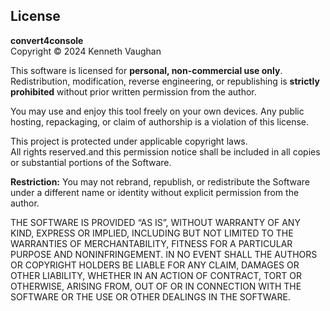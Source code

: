 ## License

**convert4console**  
Copyright © 2024 Kenneth Vaughan

This software is licensed for **personal, non-commercial use only**. Redistribution, modification, reverse engineering, or republishing is **strictly prohibited** without prior written permission from the author.

You may use and enjoy this tool freely on your own devices. Any public hosting, repackaging, or claim of authorship is a violation of this license.

This project is protected under applicable copyright laws.  
All rights reserved.and this permission notice shall be included in all
copies or substantial portions of the Software.

**Restriction:** You may not rebrand, republish, or redistribute the Software under a different name or identity without explicit permission from the author.

THE SOFTWARE IS PROVIDED “AS IS”, WITHOUT WARRANTY OF ANY KIND, EXPRESS OR
IMPLIED, INCLUDING BUT NOT LIMITED TO THE WARRANTIES OF MERCHANTABILITY,
FITNESS FOR A PARTICULAR PURPOSE AND NONINFRINGEMENT. IN NO EVENT SHALL THE
AUTHORS OR COPYRIGHT HOLDERS BE LIABLE FOR ANY CLAIM, DAMAGES OR OTHER
LIABILITY, WHETHER IN AN ACTION OF CONTRACT, TORT OR OTHERWISE, ARISING FROM,
OUT OF OR IN CONNECTION WITH THE SOFTWARE OR THE USE OR OTHER DEALINGS IN THE
SOFTWARE.
